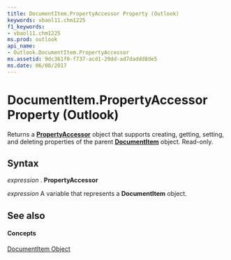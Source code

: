 ```yaml
---
title: DocumentItem.PropertyAccessor Property (Outlook)
keywords: vbaol11.chm1225
f1_keywords:
- vbaol11.chm1225
ms.prod: outlook
api_name:
- Outlook.DocumentItem.PropertyAccessor
ms.assetid: 9dc361f0-f737-acd1-29dd-ad7daddd8de5
ms.date: 06/08/2017
---
```



# DocumentItem.PropertyAccessor Property (Outlook)

Returns a  **[PropertyAccessor](Outlook.PropertyAccessor.md)** object that supports creating, getting, setting, and deleting properties of the parent **[DocumentItem](Outlook.DocumentItem.md)** object. Read-only.


## Syntax

 _expression_ . **PropertyAccessor**

 _expression_ A variable that represents a **DocumentItem** object.


## See also


#### Concepts


[DocumentItem Object](Outlook.DocumentItem.md)

